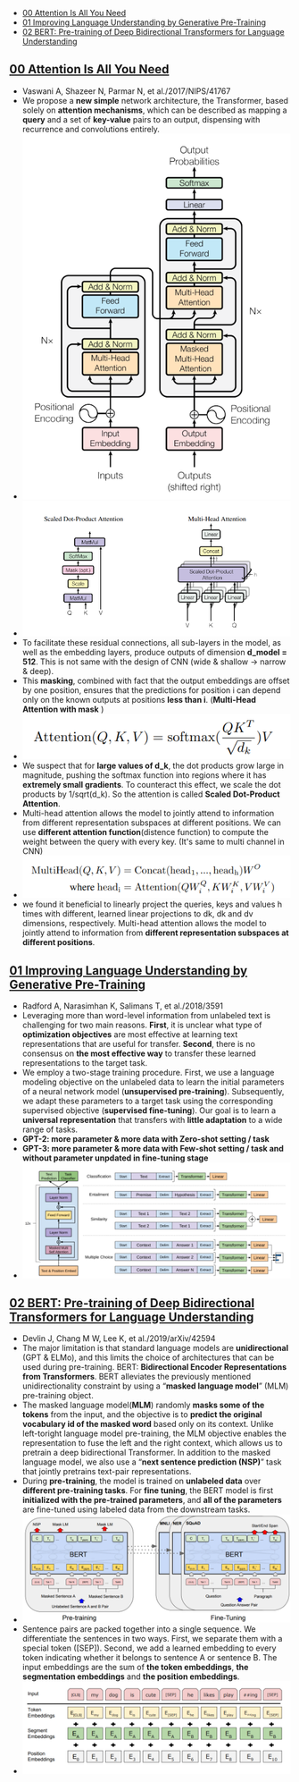 <!-- TOC -->

- [00 Attention Is All You Need](#00-attention-is-all-you-need)
- [01 Improving Language Understanding by Generative Pre-Training](#01-improving-language-understanding-by-generative-pre-training)
- [02 BERT: Pre-training of Deep Bidirectional Transformers for Language Understanding](#02-bert-pre-training-of-deep-bidirectional-transformers-for-language-understanding)

<!-- /TOC -->


## [00 Attention Is All You Need](./Attention%20Is%20All%20You%20Need.pdf)
- Vaswani A, Shazeer N, Parmar N, et al./2017/NIPS/41767
- We propose a **new simple** network architecture, the Transformer, based solely on **attention mechanisms**, which can be described as mapping a **query** and a set of **key-value** pairs to an output, dispensing with recurrence and convolutions entirely.
- ![Transformer 1](./images/Transformer_1.png)
- ![Transformer 2](./images/Transformer_2.png)
- To facilitate these residual connections, all sub-layers in the model, as well as the embedding layers, produce outputs of dimension **d_model = 512**. This is not same with the design of CNN (wide & shallow -> narrow & deep). 
- This **masking**, combined with fact that the output embeddings are offset by one position, ensures that the predictions for position i can depend only on the known outputs at positions **less than i**. (**Multi-Head Attention with mask** )
- ![Transformer 3](./images/Transformer_3.png)
- We suspect that for **large values of d_k**, the dot products grow large in magnitude, pushing the softmax function into regions where it has **extremely small gradients**. To counteract this effect, we scale the dot products by 1/sqrt(d_k). So the attention is called **Scaled Dot-Product Attention**.
- Multi-head attention allows the model to jointly attend to information from different representation subspaces at different positions. We can use **different attention function**(distence function) to compute the weight between the query with every key. (It's same to multi channel in CNN)
- ![Transformer 4](./images/Transformer_4.png)
- we found it beneficial to linearly project the queries, keys and values h times with different, learned linear projections to dk, dk and dv dimensions, respectively. Multi-head attention allows the model to jointly attend to information from **different representation subspaces at different positions**.


## [01 Improving Language Understanding by Generative Pre-Training](./GPT-1%20Improving%20Language%20Understanding%20by%20Generative%20Pre-Training.pdf)
- Radford A, Narasimhan K, Salimans T, et al./2018/3591
- Leveraging more than word-level information from unlabeled text is challenging for two main reasons. **First**, it is unclear what type of **optimization objectives** are most effective at learning text representations that are useful for transfer. **Second**, there is no consensus on **the most effective way** to transfer these learned representations to the target task.
- We employ a two-stage training procedure. First, we use a language modeling objective on the unlabeled data to learn the initial parameters of a neural network model (**unsupervised pre-training**). Subsequently, we adapt these parameters to a target task using the corresponding supervised objective (**supervised fine-tuning**). Our goal is to learn a **universal representation** that transfers with **little adaptation** to a wide range of tasks. 
- **GPT-2: more parameter & more data with Zero-shot setting / task**
- **GPT-3: more parameter & more data with Few-shot setting / task and without parameter unpdated in fine-tuning stage**
- ![GPT_1](./images/GPT_1.png)


## [02 BERT: Pre-training of Deep Bidirectional Transformers for Language Understanding](./BERT%20Pre-training%20of%20Deep%20Bidirectional%20Transformers%20for.pdf)
- Devlin J, Chang M W, Lee K, et al./2019/arXiv/42594
- The major limitation is that standard language models are **unidirectional** (GPT & ELMo), and this limits the choice of architectures that can be used during pre-training. BERT: **Bidirectional Encoder Representations from Transformers**. BERT alleviates the previously mentioned unidirectionality constraint by using a “**masked language model**” (MLM) pre-training object.  
- The masked language model(**MLM**) randomly **masks some of the tokens** from the input, and the objective is to **predict the original vocabulary id of the masked word** based only on its context. Unlike left-toright language model pre-training, the MLM objective enables the representation to fuse the left and the right context, which allows us to pretrain a deep bidirectional Transformer. In addition to the masked language model, we also use a “**next sentence prediction (NSP)**”  task that jointly pretrains text-pair representations.
- During **pre-training**, the model is trained on **unlabeled data** over **different pre-training tasks**. For **fine tuning**, the BERT model is first **initialized with the pre-trained parameters**, and **all of the parameters** are fine-tuned using labeled data from the downstream tasks.
- ![BERT_1](./images/BERT_1.png)
-  Sentence pairs are packed together into a single sequence. We differentiate the sentences in two ways. First, we separate them with a special token ([SEP]). Second, we add a learned embedding to every token indicating whether it belongs to sentence A or sentence B. The input embeddings are the sum of **the token embeddings**, **the segmentation embeddings** and **the position embeddings**.
- ![BERT_2](./images/BERT_2.png)